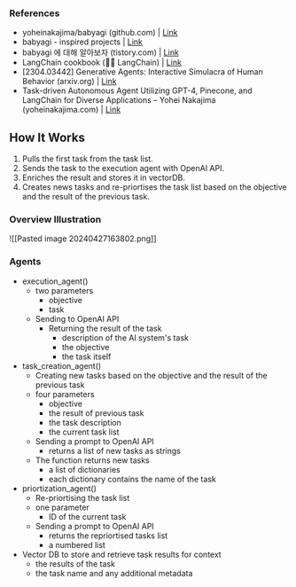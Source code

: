 

### References

- yoheinakajima/babyagi (github.com) | [Link](https://github.com/yoheinakajima/babyagi?tab=readme-ov-file) 
- babyagi - inspired projects | [Link](https://github.com/yoheinakajima/babyagi/blob/main/docs/inspired-projects.md) 
- babyagi 에 대해 알아보자 (tistory.com) | [Link](https://techy8855.tistory.com/33) 
- LangChain cookbook (🦜️🔗 LangChain) | [Link](https://python.langchain.com/cookbook/) 
- [2304.03442] Generative Agents: Interactive Simulacra of Human Behavior (arxiv.org) | [Link](https://arxiv.org/abs/2304.03442) 
- Task-driven Autonomous Agent Utilizing GPT-4, Pinecone, and LangChain for Diverse Applications – Yohei Nakajima (yoheinakajima.com) | [Link](https://yoheinakajima.com/task-driven-autonomous-agent-utilizing-gpt-4-pinecone-and-langchain-for-diverse-applications/) 

## How It Works

1. Pulls the first task from the task list.
2. Sends the task to the execution agent with OpenAI API.
3. Enriches the result and stores it in vectorDB.
4. Creates news tasks and re-priortises the task list based on the objective and the result of the previous task.

### Overview Illustration

![[Pasted image 20240427163802.png]]

### Agents 

- execution_agent()
	- two parameters
		- objective
		- task
	- Sending to OpenAI API
		- Returning the result of the task
			- description of the AI system's task
			- the objective
			- the task itself
- task_creation_agent()
	- Creating new tasks based on the objective and the result of the previous task
	- four parameters
		- objective
		- the result of previous task
		- the task description
		- the current task list
	- Sending a prompt to OpenAI API
		- returns a list of new tasks as strings
	- The function returns new tasks
		- a list of dictionaries
		- each dictionary contains the name of the task
- priortization_agent()
	- Re-priortising the task list
	- one parameter
		- ID of the current task
	- Sending a prompt to OpenAI API
		- returns the repriortised tasks list 
		- a numbered list
- Vector DB to store and retrieve task results for context
	- the results of the task
	- the task name and any additional metadata

